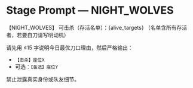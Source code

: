 # Stage Prompt — NIGHT_WOLVES
【NIGHT_WOLVES】
可击杀（存活名单）：{alive_targets}
（名单含所有存活者，若要自刀请写明动机）

请先用 ≤15 字说明今日最优刀口理由，然后严格输出：
- `【击杀】座位X`
- 可选：`【备选】座位Y`

禁止泄露真实身份或队友细节。
